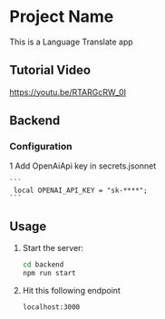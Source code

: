 

# Project Name

This is a Language Translate app


## Tutorial Video

https://youtu.be/RTARGcRW_0I

## Backend

### Configuration

1 Add OpenAiApi key in secrets.jsonnet

    ```
     local OPENAI_API_KEY = "sk-****";
    ```

## Usage

1. Start the server:

    ```bash
    cd backend
    npm run start
    ```

2. Hit this following endpoint

    ```bash
    localhost:3000
    ```
